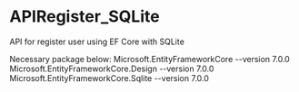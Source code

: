 # APIRegister_SQLite
API for register user using EF Core with SQLite


Necessary package below:
Microsoft.EntityFrameworkCore --version 7.0.0
Microsoft.EntityFrameworkCore.Design --version 7.0.0
Microsoft.EntityFrameworkCore.Sqlite --version 7.0.0
